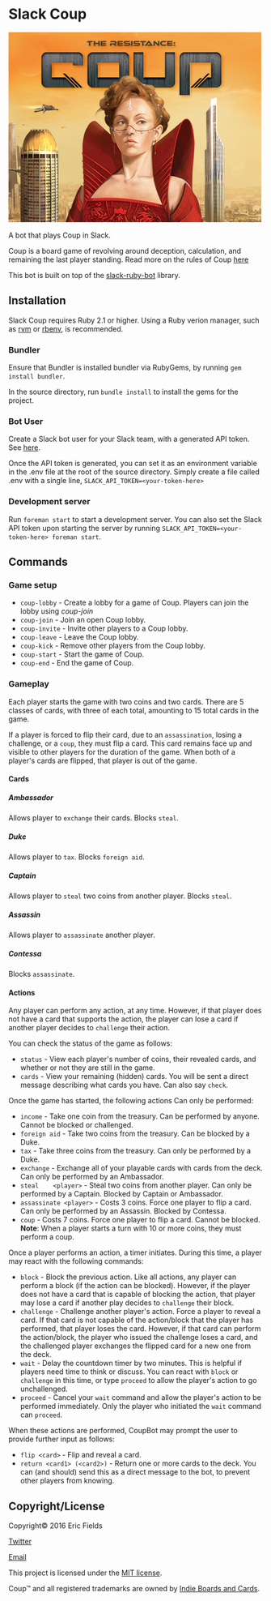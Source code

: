 Slack Coup
==========

![Coup](/images/coup.png)

A bot that plays Coup in Slack.

Coup is a board game of revolving around deception, calculation, and remaining the last player standing.
Read more on the rules of Coup [here](https://boardgamegeek.com/boardgame/131357/coup)

This bot is built on top of the [slack-ruby-bot](https://github.com/dblock/slack-ruby-bot) library.

## Installation

Slack Coup requires Ruby 2.1 or higher. Using a Ruby verion manager, such as [rvm](https://rvm.io/) or [rbenv](https://github.com/rbenv/rbenv), is recommended.

### Bundler

Ensure that Bundler is installed bundler via RubyGems, by running `gem install bundler`.

In the source directory, run `bundle install` to install the gems for the project.

### Bot User

Create a Slack bot user for your Slack team, with a generated API token. See [here](https://api.slack.com/tokens).

Once the API token is generated, you can set it as an environment variable in the .env file at the root of the source directory. Simply create a file called .env with a single line, `SLACK_API_TOKEN=<your-token-here>`

### Development server

Run `foreman start` to start a development server. You can also set the Slack API token upon starting the server by running `SLACK_API_TOKEN=<your-token-here> foreman start`.

## Commands

### Game setup

* `coup-lobby`	- Create a lobby for a game of Coup. Players can join the lobby using *coup-join*
* `coup-join`  	- Join an open Coup lobby.
* `coup-invite`	- Invite other players to a Coup lobby.
* `coup-leave`	- Leave the Coup lobby.
* `coup-kick`		- Remove other players from the Coup lobby.
* `coup-start`	- Start the game of Coup.
* `coup-end`		- End the game of Coup.

### Gameplay

Each player starts the game with two coins and two cards. There are 5 classes of cards, with three of each total, amounting to 15 total cards in the game.

If a player is forced to flip their card, due to an `assassination`, losing a challenge, or a `coup`, they must flip a card. This card remains face up and visible to other players for the duration of the game. When both of a player's cards are flipped, that player is out of the game.

#### Cards

##### Ambassador
Allows player to `exchange` their cards. Blocks `steal`.

##### Duke
Allows player to `tax`. Blocks `foreign aid`.

##### Captain
Allows player to `steal` two coins from another player. Blocks `steal`.

##### Assassin
Allows player to `assassinate` another player.

##### Contessa
Blocks `assassinate`.

#### Actions

Any player can perform any action, at any time. However, if that player does not have a card that supports the action, the player can lose a card if another player decides to `challenge` their action.

You can check the status of the game as follows:

* `status`			- View each player's number of coins, their revealed cards, and whether or not they are still in the game.
* `cards`				- View your remaining (hidden) cards. You will be sent a direct message describing what cards you have. Can also say `check`.

Once the game has started, the following actions Can only be performed:

* `income`								- Take one coin from the treasury. Can be performed by anyone. Cannot be blocked or challenged.
* `foreign aid`						- Take two coins from the treasury. Can be blocked by a Duke.
* `tax`										- Take three coins from the treasury. Can only be performed by a Duke.
* `exchange`							- Exchange all of your playable cards with cards from the deck. Can only be performed by an Ambassador.
* `steal	<player>`				- Steal two coins from another player. Can only be performed by a Captain. Blocked by Captain or Ambassador.
* `assassinate <player>`	- Costs 3 coins. Force one player to flip a card. Can only be performed by an Assassin. Blocked by Contessa.
* `coup`									- Costs 7 coins. Force one player to flip a card. Cannot be blocked. **Note**: When a player starts a turn with 10 or more coins, they must perform a coup.

Once a player performs an action, a timer initiates. During this time, a player may react with the following commands:

* `block`									- Block the previous action. Like all actions, any player can perform a block (if the action can be blocked). However, if the player does not have a card that is capable of blocking the action, that player may lose a card if another play decides to `challenge` their block.
* `challenge`							- Challenge another player's action. Force a player to reveal a card. If that card is not capable of the action/block that the player has performed, that player loses the card. However, if that card can perform the action/block, the player who issued the challenge loses a card, and the challenged player exchanges the flipped card for a new one from the deck.
* `wait`									- Delay the countdown timer by two minutes. This is helpful if players need time to think or discuss. You can react with `block` or `challenge` in this time, or type `proceed` to allow the player's action to go unchallenged.
* `proceed`								- Cancel your `wait` command and allow the player's action to be performed immediately. Only the player who initiated the `wait` command can `proceed`.

When these actions are performed, CoupBot may prompt the user to provide further input as follows:
* `flip <card>`								- Flip and reveal a card.
* `return <card1> (<card2>)`	- Return one or more cards to the deck. You can (and should) send this as a direct message to the bot, to prevent other players from knowing.

## Copyright/License

Copyright© 2016 Eric Fields

[Twitter](https://twitter.com/CptEric)

[Email](mailto:ericfields09@gamil.com)

This project is licensed under the [MIT license](LICENSE.md).

Coup™ and all registered trademarks are owned by [Indie Boards and Cards](http://www.indieboardsandcards.com/).

